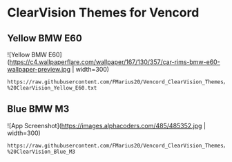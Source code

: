 
# ClearVision Themes for Vencord



## Yellow BMW E60

![Yellow BMW E60](https://c4.wallpaperflare.com/wallpaper/167/130/357/car-rims-bmw-e60-wallpaper-preview.jpg | width=300)

```
https://raw.githubusercontent.com/FMarius20/Vencord_ClearVision_Themes/main/Yellow%20-%20ClearVision_Yellow_E60.txt
```


## Blue BMW M3

![App Screenshot](https://images.alphacoders.com/485/485352.jpg | width=300)

```
https://raw.githubusercontent.com/FMarius20/Vencord_ClearVision_Themes/main/Blue%20-%20ClearVision_Blue_M3
```
